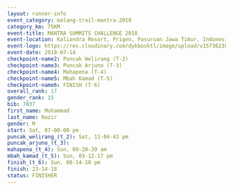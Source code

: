 ```yaml
---
layout: runner-info 
event_category: malang-trail-mantra-2018 
category_km: 75KM 
event-title: MANTRA SUMMITS CHALLENGE 2018 
event-location: Kaliandra Resort, Prigen, Pasuruan Jawa Timur, Indonesia 
event-logo: https://res.cloudinary.com/dykbosktl/image/upload/v1573623800/Logo/mantra-hiam_fujkqd.png 
event-date: 2018-07-14 
checkpoint-name2: Puncak Welirang (T-2) 
checkpoint-name3: Puncak Arjuno (T-3) 
checkpoint-name4: Mahapena (T-4) 
checkpoint-name5: Mbah Kamad (T-5) 
checkpoint-name6: FINISH (T-6) 
overall_rank: 17
gender_rank: 15
bib: 7037
first_name: Muhammad
last_name: Nazir
gender: M
start: Sat, 07-00-00 pm
puncak_welirang_(t_2): Sat, 11-04-43 pm
puncak_arjuno_(t_3): 
mahapena_(t_4): Sun, 09-20-39 am
mbah_kamad_(t_5): Sun, 03-12-17 pm
finish_(t_6): Sun, 06-14-18 pm
finish: 23-14-18
status: FINISHER
---
```


